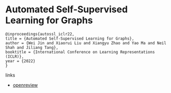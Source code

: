 # Automated Self-Supervised Learning for Graphs

```
@inproceedings{autossl_iclr22,
title = {Automated Self-Supervised Learning for Graphs},
author = {Wei Jin and Xiaorui Liu and Xiangyu Zhao and Yao Ma and Neil Shah and Jiliang Tang},
booktitle = {International Conference on Learning Representations (ICLR)},
year = {2022}
}
```

links
- [openreview](https://openreview.net/forum?id=rFbR4Fv-D6-)
